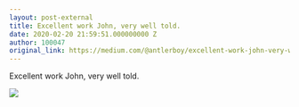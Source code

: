 ```yaml
---
layout: post-external
title: Excellent work John, very well told.
date: 2020-02-20 21:59:51.000000000 Z
author: 100047
original_link: https://medium.com/@antlerboy/excellent-work-john-very-well-told-d62308edc7c0?source=rss-97852f5a56ae------2
---
```


Excellent work John, very well told.

 ![](https://medium.com/_/stat?event=post.clientViewed&referrerSource=full_rss&postId=d62308edc7c0)
